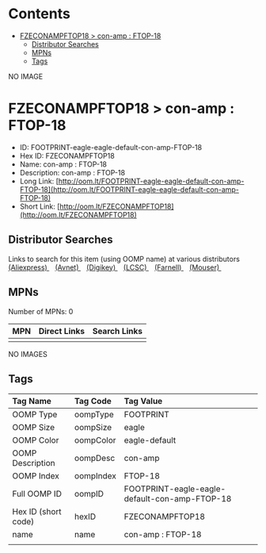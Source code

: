 



Contents
========

* [FZECONAMPFTOP18 > con-amp : FTOP-18](#fzeconampftop18--con-amp--ftop-18)
	* [Distributor Searches](#distributor-searches)
	* [MPNs](#mpns)
	* [Tags](#tags)
  
NO IMAGE  
# FZECONAMPFTOP18 > con-amp : FTOP-18

- ID: FOOTPRINT-eagle-eagle-default-con-amp-FTOP-18
- Hex ID: FZECONAMPFTOP18
- Name: con-amp : FTOP-18
- Description: con-amp : FTOP-18
- Long Link: [http://oom.lt/FOOTPRINT-eagle-eagle-default-con-amp-FTOP-18](http://oom.lt/FOOTPRINT-eagle-eagle-default-con-amp-FTOP-18)
- Short Link: [http://oom.lt/FZECONAMPFTOP18](http://oom.lt/FZECONAMPFTOP18)

## Distributor Searches
  
Links to search for this item (using OOMP name) at various distributors  
[(Aliexpress) ](https://www.aliexpress.com/wholesale?SearchText=1117con-amp+:+FTOP-18)&nbsp;&nbsp;&nbsp;[(Avnet) ](https://www.avnet.com/shop/us/search/con-amp+:+FTOP-18)&nbsp;&nbsp;&nbsp;[(Digikey) ](https://www.digikey.co.uk/en/products/result?s=con-amp+:+FTOP-18)&nbsp;&nbsp;&nbsp;[(LCSC) ](https://www.lcsc.com/search?q=con-amp+:+FTOP-18)&nbsp;&nbsp;&nbsp;[(Farnell) ](https://uk.farnell.com/search?st=con-amp+:+FTOP-18)&nbsp;&nbsp;&nbsp;[(Mouser) ](https://www.mouser.com/c/?q=con-amp+:+FTOP-18)&nbsp;&nbsp;&nbsp;
## MPNs
  
Number of MPNs: 0  

|MPN|Direct Links|Search Links|
| :--- | :--- | :--- |
||||
  
NO IMAGES  
## Tags
  

|Tag Name|Tag Code|Tag Value|
| :--- | :--- | :--- |
|OOMP Type|oompType|FOOTPRINT|
|OOMP Size|oompSize|eagle|
|OOMP Color|oompColor|eagle-default|
|OOMP Description|oompDesc|con-amp|
|OOMP Index|oompIndex|FTOP-18|
|Full OOMP ID|oompID|FOOTPRINT-eagle-eagle-default-con-amp-FTOP-18|
|Hex ID (short code)|hexID|FZECONAMPFTOP18|
|name|name|con-amp : FTOP-18|
||||
